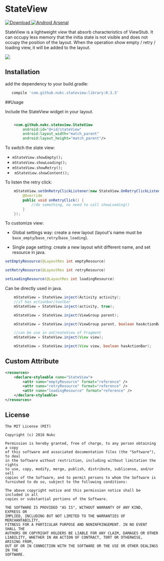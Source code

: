 # StateView

[ ![Download](https://api.bintray.com/packages/nukc/maven/StateView/images/download.svg) ](https://bintray.com/nukc/maven/StateView/_latestVersion)
[![Android Arsenal](https://img.shields.io/badge/Android%20Arsenal-StateView-green.svg?style=true)](https://android-arsenal.com/details/1/4255)

StateView is a lightweight view that absorb characteristics of ViewStub. It can occupy less memory that the initia state is not visible and does not occupy the position of the layout. When the operation show empty / retry / loading view,
it will be added to the layout.

<img src="https://raw.githubusercontent.com/nukc/stateview/master/art/custom.gif">

## Installation

add the dependency to your build.gradle:

```groovy
   compile 'com.github.nukc.stateview:library:0.3.3'
```

##Usage

Include the StateView widget in your layout.

```xml

    <com.github.nukc.stateview.StateView
        android:id="@+id/stateView"
        android:layout_width="match_parent"
        android:layout_height="match_parent"/>

```

To switch the state view:

- ```mStateView.showEmpty();```
- ```mStateView.showLoading();```
- ```mStateView.showRetry();```
- ``` mStateView.showContent();```

To listen the retry click:

```java
    mStateView.setOnRetryClickListener(new StateView.OnRetryClickListener() {
        @Override
        public void onRetryClick() {
            //do something, no need to call showLoading()
        }
    });
```

To customize view:

- Global settings way: create a new layout (layout's name must be ```base_empty```/```base_retry```/```base_loading```).

- Single page setting: create a new layout whit different name, and set resource in java.

```java
setEmptyResource(@LayoutRes int emptyResource)

setRetryResource(@LayoutRes int retryResource)

setLoadingResource(@LayoutRes int loadingResource)
```


Can be directly used in java.

```java
    mStateView = StateView.inject(Activity activity);
    //if has actionbar/toolbar
    mStateView = StateView.inject(activity, true);
```

```java
    mStateView = StateView.inject(ViewGroup parent);

    mStateView = StateView.inject(ViewGroup parent, boolean hasActionBar);
```

```java
    //can be use in onCreateView of Fragment
    mStateView = StateView.inject(View view);

    mStateView = StateView.inject(View view, boolean hasActionBar);
```

## Custom Attribute

```xml
<resources>
    <declare-styleable name="StateView">
        <attr name="emptyResource" format="reference" />
        <attr name="retryResource" format="reference" />
        <attr name="loadingResource" format="reference" />
    </declare-styleable>
</resources>
```


## License

    The MIT License (MIT)

    Copyright (c) 2016 Nukc

    Permission is hereby granted, free of charge, to any person obtaining a copy
    of this software and associated documentation files (the "Software"), to deal
    in the Software without restriction, including without limitation the rights
    to use, copy, modify, merge, publish, distribute, sublicense, and/or sell
    copies of the Software, and to permit persons to whom the Software is
    furnished to do so, subject to the following conditions:

    The above copyright notice and this permission notice shall be included in all
    copies or substantial portions of the Software.

    THE SOFTWARE IS PROVIDED "AS IS", WITHOUT WARRANTY OF ANY KIND, EXPRESS OR
    IMPLIED, INCLUDING BUT NOT LIMITED TO THE WARRANTIES OF MERCHANTABILITY,
    FITNESS FOR A PARTICULAR PURPOSE AND NONINFRINGEMENT. IN NO EVENT SHALL THE
    AUTHORS OR COPYRIGHT HOLDERS BE LIABLE FOR ANY CLAIM, DAMAGES OR OTHER
    LIABILITY, WHETHER IN AN ACTION OF CONTRACT, TORT OR OTHERWISE, ARISING FROM,
    OUT OF OR IN CONNECTION WITH THE SOFTWARE OR THE USE OR OTHER DEALINGS IN THE
    SOFTWARE.